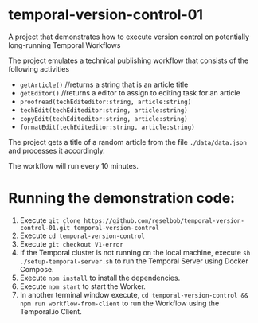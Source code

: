 # temporal-version-control-01
A project that demonstrates how to execute version control on potentially long-running Temporal Workflows

The project emulates a technical publishing workflow that consists of the following activities

- `getArticle()` //returns a string that is an article title
- `getEditor()` //returns a editor to assign to editing task for an article
- `proofread(techEditeditor:string, article:string)`
- `techEdit(techEditeditor:string, article:string)`
- `copyEdit(techEditeditor:string, article:string)`
- `formatEdit(techEditeditor:string, article:string)`

The project gets a title of a random article from the file `./data/data.json` and processes it accordingly.

The workflow will run every 10 minutes.

# Running the demonstration code:

1. Execute `git clone https://github.com/reselbob/temporal-version-control-01.git temporal-version-control`
2. Execute `cd temporal-version-control`
3. Execute `git checkout V1-error`
4. If the Temporal cluster is not running on the local machine, execute `sh ./setup-temporal-server.sh` to run the Temporal Server using Docker Compose.
5. Execute `npm install` to install the dependencies.
6. Execute `npm start` to start the Worker.
7. In another terminal window execute, `cd temporal-version-control && npm run workflow-from-client` to run the Workflow using the Temporal.io Client.
